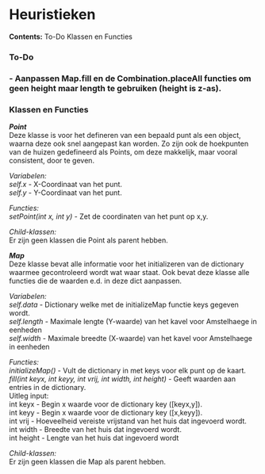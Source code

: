 # Heuristieken
<b>Contents:</b>
To-Do
Klassen en Functies

<h3>To-Do<h3>
- Aanpassen Map.fill en de Combination.placeAll functies om geen height maar length te gebruiken (height is z-as).


<h3>Klassen en Functies</h3>
<i><b>Point</b></i><br>
Deze klasse is voor het defineren van een bepaald punt als een object, waarna deze ook snel aangepast kan worden.
Zo zijn ook de hoekpunten van de huizen gedefineerd als Points, om deze makkelijk, maar vooral consistent, door te geven.

<i>Variabelen:</i><br>
<i>self.x</i> - X-Coordinaat van het punt.<br>
<i>self.y</i> - Y-Coordinaat van het punt.<br>

<i>Functies:</i><br>
<i>setPoint(int x, int y)</i> - Zet de coordinaten van het punt op x,y.<br>

<i>Child-klassen:</i><br>
Er zijn geen klassen die Point als parent hebben.


<i><b>Map</b></i><br>
Deze klasse bevat alle informatie voor het initializeren van de dictionary waarmee gecontroleerd wordt wat waar staat.
Ook bevat deze klasse alle functies die de waarden e.d. in deze dict aanpassen.

<i>Variabelen:</i><br>
<i>self.data</i> - Dictionary welke met de initializeMap functie keys gegeven wordt.<br>
<i>self.length</i> - Maximale lengte (Y-waarde) van het kavel voor Amstelhaege in eenheden<br>
<i>self.width</i> - Maximale breedte (X-waarde) van het kavel voor Amstelhaege in eenheden<br>

<i>Functies:</i><br>
<i>initializeMap()</i> - Vult de dictionary in met keys voor elk punt op de kaart.<br>
<i>fill(int keyx, int keyy, int vrij, int width, int height)</i> - Geeft waarden aan entries in de dictionary. <br>
  Uitleg input:<br>
      int keyx - Begin x waarde voor de dictionary key ([keyx,y]).<br>
      int keyy - Begin x waarde voor de dictionary key ([x,keyy]).<br>
      int vrij - Hoeveelheid vereiste vrijstand van het huis dat ingevoerd wordt.<br>
      int width - Breedte van het huis dat ingevoerd wordt.<br>
      int height - Lengte van het huis dat ingevoerd wordt<br>

<i>Child-klassen:</i><br>
Er zijn geen klassen die Map als parent hebben.
